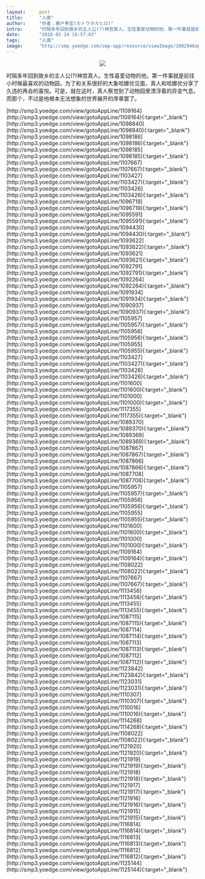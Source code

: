 ```yaml
---
layout:     post
title:      "人面"
author:     "作者：嘉户孝宏(カトウタカヒロ)"
intro:      "时隔多年回到故乡的主人公(?)神宫真人。生性喜爱动物的他，第一件事就是前往小时候最喜欢的动物园，为了和关系很好的大象哈娜优见面，真人和哈娜优分享了久违的再会的喜悦。可是，就在这时，真人察觉到了动物园里漂浮着的异变气息。而那个，不过是他根本无法想象的世界展开的序章罢了。"
date:       "2018-02-14 16:57:03"
tags:       "人面"
image:      "http://smp.yoedge.com/smp-app/resource/viewImage/1002946appline.png"
---
```

<div style="text-align: center">
<p><img src="http://smp.yoedge.com/smp-app/resource/viewImage/1002946appline.png"/></p>
</div>
<p class="post-meta">
<span>时隔多年回到故乡的主人公(?)神宫真人。生性喜爱动物的他，第一件事就是前往小时候最喜欢的动物园，为了和关系很好的大象哈娜优见面，真人和哈娜优分享了久违的再会的喜悦。可是，就在这时，真人察觉到了动物园里漂浮着的异变气息。而那个，不过是他根本无法想象的世界展开的序章罢了。</span>
</p>
[http://smp3.yoedge.com/view/gotoAppLine/1109164](http://smp3.yoedge.com/view/gotoAppLine/1109164){:target="_blank"}
[http://smp3.yoedge.com/view/gotoAppLine/1098840](http://smp3.yoedge.com/view/gotoAppLine/1098840){:target="_blank"}
[http://smp3.yoedge.com/view/gotoAppLine/1098186](http://smp3.yoedge.com/view/gotoAppLine/1098186){:target="_blank"}
[http://smp3.yoedge.com/view/gotoAppLine/1098185](http://smp3.yoedge.com/view/gotoAppLine/1098185){:target="_blank"}
[http://smp3.yoedge.com/view/gotoAppLine/1107667](http://smp3.yoedge.com/view/gotoAppLine/1107667){:target="_blank"}
[http://smp3.yoedge.com/view/gotoAppLine/1103427](http://smp3.yoedge.com/view/gotoAppLine/1103427){:target="_blank"}
[http://smp3.yoedge.com/view/gotoAppLine/1103426](http://smp3.yoedge.com/view/gotoAppLine/1103426){:target="_blank"}
[http://smp3.yoedge.com/view/gotoAppLine/1096719](http://smp3.yoedge.com/view/gotoAppLine/1096719){:target="_blank"}
[http://smp3.yoedge.com/view/gotoAppLine/1095591](http://smp3.yoedge.com/view/gotoAppLine/1095591){:target="_blank"}
[http://smp3.yoedge.com/view/gotoAppLine/1094430](http://smp3.yoedge.com/view/gotoAppLine/1094430){:target="_blank"}
[http://smp3.yoedge.com/view/gotoAppLine/1093622](http://smp3.yoedge.com/view/gotoAppLine/1093622){:target="_blank"}
[http://smp3.yoedge.com/view/gotoAppLine/1093621](http://smp3.yoedge.com/view/gotoAppLine/1093621){:target="_blank"}
[http://smp3.yoedge.com/view/gotoAppLine/1092791](http://smp3.yoedge.com/view/gotoAppLine/1092791){:target="_blank"}
[http://smp3.yoedge.com/view/gotoAppLine/1092264](http://smp3.yoedge.com/view/gotoAppLine/1092264){:target="_blank"}
[http://smp3.yoedge.com/view/gotoAppLine/1091934](http://smp3.yoedge.com/view/gotoAppLine/1091934){:target="_blank"}
[http://smp3.yoedge.com/view/gotoAppLine/1090937](http://smp3.yoedge.com/view/gotoAppLine/1090937){:target="_blank"}
[http://smp3.yoedge.com/view/gotoAppLine/1105957](http://smp3.yoedge.com/view/gotoAppLine/1105957){:target="_blank"}
[http://smp3.yoedge.com/view/gotoAppLine/1105956](http://smp3.yoedge.com/view/gotoAppLine/1105956){:target="_blank"}
[http://smp3.yoedge.com/view/gotoAppLine/1105955](http://smp3.yoedge.com/view/gotoAppLine/1105955){:target="_blank"}
[http://smp3.yoedge.com/view/gotoAppLine/1103427](http://smp3.yoedge.com/view/gotoAppLine/1103427){:target="_blank"}
[http://smp3.yoedge.com/view/gotoAppLine/1103426](http://smp3.yoedge.com/view/gotoAppLine/1103426){:target="_blank"}
[http://smp3.yoedge.com/view/gotoAppLine/1101600](http://smp3.yoedge.com/view/gotoAppLine/1101600){:target="_blank"}
[http://smp3.yoedge.com/view/gotoAppLine/1101000](http://smp3.yoedge.com/view/gotoAppLine/1101000){:target="_blank"}
[http://smp3.yoedge.com/view/gotoAppLine/1117355](http://smp3.yoedge.com/view/gotoAppLine/1117355){:target="_blank"}
[http://smp3.yoedge.com/view/gotoAppLine/1089370](http://smp3.yoedge.com/view/gotoAppLine/1089370){:target="_blank"}
[http://smp3.yoedge.com/view/gotoAppLine/1089369](http://smp3.yoedge.com/view/gotoAppLine/1089369){:target="_blank"}
[http://smp3.yoedge.com/view/gotoAppLine/1087867](http://smp3.yoedge.com/view/gotoAppLine/1087867){:target="_blank"}
[http://smp3.yoedge.com/view/gotoAppLine/1087866](http://smp3.yoedge.com/view/gotoAppLine/1087866){:target="_blank"}
[http://smp3.yoedge.com/view/gotoAppLine/1087708](http://smp3.yoedge.com/view/gotoAppLine/1087708){:target="_blank"}
[http://smp3.yoedge.com/view/gotoAppLine/1105957](http://smp3.yoedge.com/view/gotoAppLine/1105957){:target="_blank"}
[http://smp3.yoedge.com/view/gotoAppLine/1105956](http://smp3.yoedge.com/view/gotoAppLine/1105956){:target="_blank"}
[http://smp3.yoedge.com/view/gotoAppLine/1105955](http://smp3.yoedge.com/view/gotoAppLine/1105955){:target="_blank"}
[http://smp3.yoedge.com/view/gotoAppLine/1101600](http://smp3.yoedge.com/view/gotoAppLine/1101600){:target="_blank"}
[http://smp3.yoedge.com/view/gotoAppLine/1101000](http://smp3.yoedge.com/view/gotoAppLine/1101000){:target="_blank"}
[http://smp3.yoedge.com/view/gotoAppLine/1109164](http://smp3.yoedge.com/view/gotoAppLine/1109164){:target="_blank"}
[http://smp3.yoedge.com/view/gotoAppLine/1108022](http://smp3.yoedge.com/view/gotoAppLine/1108022){:target="_blank"}
[http://smp3.yoedge.com/view/gotoAppLine/1107667](http://smp3.yoedge.com/view/gotoAppLine/1107667){:target="_blank"}
[http://smp3.yoedge.com/view/gotoAppLine/1113456](http://smp3.yoedge.com/view/gotoAppLine/1113456){:target="_blank"}
[http://smp3.yoedge.com/view/gotoAppLine/1113455](http://smp3.yoedge.com/view/gotoAppLine/1113455){:target="_blank"}
[http://smp3.yoedge.com/view/gotoAppLine/1087115](http://smp3.yoedge.com/view/gotoAppLine/1087115){:target="_blank"}
[http://smp3.yoedge.com/view/gotoAppLine/1087114](http://smp3.yoedge.com/view/gotoAppLine/1087114){:target="_blank"}
[http://smp3.yoedge.com/view/gotoAppLine/1087113](http://smp3.yoedge.com/view/gotoAppLine/1087113){:target="_blank"}
[http://smp3.yoedge.com/view/gotoAppLine/1087112](http://smp3.yoedge.com/view/gotoAppLine/1087112){:target="_blank"}
[http://smp3.yoedge.com/view/gotoAppLine/1123842](http://smp3.yoedge.com/view/gotoAppLine/1123842){:target="_blank"}
[http://smp3.yoedge.com/view/gotoAppLine/1123031](http://smp3.yoedge.com/view/gotoAppLine/1123031){:target="_blank"}
[http://smp3.yoedge.com/view/gotoAppLine/1110307](http://smp3.yoedge.com/view/gotoAppLine/1110307){:target="_blank"}
[http://smp3.yoedge.com/view/gotoAppLine/1110016](http://smp3.yoedge.com/view/gotoAppLine/1110016){:target="_blank"}
[http://smp3.yoedge.com/view/gotoAppLine/1114268](http://smp3.yoedge.com/view/gotoAppLine/1114268){:target="_blank"}
[http://smp3.yoedge.com/view/gotoAppLine/1108022](http://smp3.yoedge.com/view/gotoAppLine/1108022){:target="_blank"}
[http://smp3.yoedge.com/view/gotoAppLine/1121920](http://smp3.yoedge.com/view/gotoAppLine/1121920){:target="_blank"}
[http://smp3.yoedge.com/view/gotoAppLine/1121919](http://smp3.yoedge.com/view/gotoAppLine/1121919){:target="_blank"}
[http://smp3.yoedge.com/view/gotoAppLine/1121918](http://smp3.yoedge.com/view/gotoAppLine/1121918){:target="_blank"}
[http://smp3.yoedge.com/view/gotoAppLine/1121917](http://smp3.yoedge.com/view/gotoAppLine/1121917){:target="_blank"}
[http://smp3.yoedge.com/view/gotoAppLine/1121916](http://smp3.yoedge.com/view/gotoAppLine/1121916){:target="_blank"}
[http://smp3.yoedge.com/view/gotoAppLine/1121915](http://smp3.yoedge.com/view/gotoAppLine/1121915){:target="_blank"}
[http://smp3.yoedge.com/view/gotoAppLine/1116814](http://smp3.yoedge.com/view/gotoAppLine/1116814){:target="_blank"}
[http://smp3.yoedge.com/view/gotoAppLine/1116813](http://smp3.yoedge.com/view/gotoAppLine/1116813){:target="_blank"}
[http://smp3.yoedge.com/view/gotoAppLine/1116812](http://smp3.yoedge.com/view/gotoAppLine/1116812){:target="_blank"}
[http://smp3.yoedge.com/view/gotoAppLine/1125144](http://smp3.yoedge.com/view/gotoAppLine/1125144){:target="_blank"}


